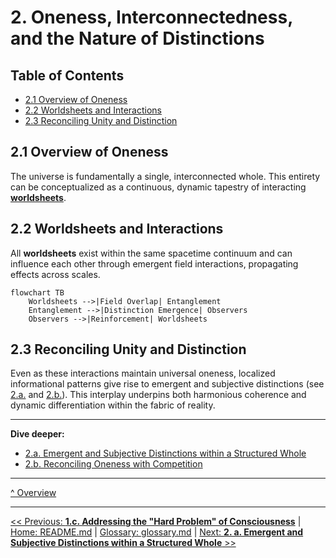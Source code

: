 # **2. Oneness, Interconnectedness, and the Nature of Distinctions**

## Table of Contents
- [2.1 Overview of Oneness](#21-overview-of-oneness)
- [2.2 Worldsheets and Interactions](#22-worldsheets-and-interactions)
- [2.3 Reconciling Unity and Distinction](#23-reconciling-unity-and-distinction)

## 2.1 Overview of Oneness
The universe is fundamentally a single, interconnected whole. This entirety can be conceptualized as a continuous, dynamic tapestry of interacting [**worldsheets**](../glossary.md#worldsheet).

## 2.2 Worldsheets and Interactions
All **worldsheets** exist within the same spacetime continuum and can influence each other through emergent field interactions, propagating effects across scales.

```mermaid
flowchart TB
    Worldsheets -->|Field Overlap| Entanglement
    Entanglement -->|Distinction Emergence| Observers
    Observers -->|Reinforcement| Worldsheets
```

## 2.3 Reconciling Unity and Distinction
Even as these interactions maintain universal oneness, localized informational patterns give rise to emergent and subjective distinctions (see [2.a.](2a-emergent-subjective-distinctions.md) and [2.b.](2b-reconciling-oneness-and-competition.md)). This interplay underpins both harmonious coherence and dynamic differentiation within the fabric of reality.

---

**Dive deeper:**
- [2.a. Emergent and Subjective Distinctions within a Structured Whole](2a-emergent-subjective-distinctions.md)
- [2.b. Reconciling Oneness with Competition](2b-reconciling-oneness-and-competition.md)

---

[^ Overview](../../README.md)

---
[<< Previous: **1.c. Addressing the "Hard Problem" of Consciousness**](../01-pattern-realism/1c-hard-problem-of-consciousness.md) | [Home: README.md](../../README.md) | [Glossary: glossary.md](../glossary.md) | [Next: **2. a. Emergent and Subjective Distinctions within a Structured Whole** >>](2a-emergent-subjective-distinctions.md)
